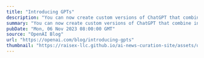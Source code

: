 ```yaml
---
title: "Introducing GPTs"
description: "You can now create custom versions of ChatGPT that combine instructions, extra knowledge, and any combination of skills."
summary: "You can now create custom versions of ChatGPT that combine instructions, extra knowledge, and any combination of skills."
pubDate: "Mon, 06 Nov 2023 08:00:00 GMT"
source: "OpenAI Blog"
url: "https://openai.com/blog/introducing-gpts"
thumbnail: "https://raisex-llc.github.io/ai-news-curation-site/assets/openai_logo.png"
---
```


